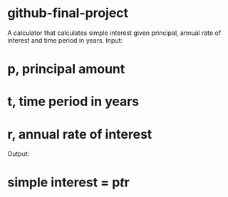 # github-final-project
A calculator that calculates simple interest given principal, annual rate of interest and time period in years.
Input:
#   p, principal amount
#   t, time period in years
#   r, annual rate of interest
Output:
#   simple interest = p*t*r
